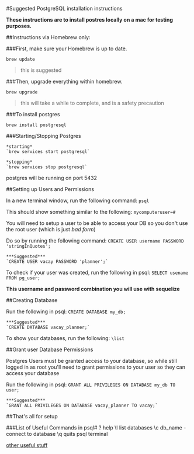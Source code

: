 #Suggested PostgreSQL installation instructions

  **These instructions are to install postres locally on a mac for testing purposes.**

##Instructions via Homebrew only:

###First, make sure your Homebrew is up to date.

`brew update`

> this is suggested

###Then, upgrade everything within homebrew.

`brew upgrade`

> this will take a while to complete, and is a safety precaution

###To install postgres

`brew install postgresql`

###Starting/Stopping Postgres

    *starting*
    `brew services start postgresql`

    *stopping*
    `brew services stop postgresql`

postgres will be running on port 5432


##Setting up Users and Permissions

In a new terminal window, run the following command:
`psql`

This should show something similar to the following:
`mycomputeruser=#`

You will need to setup a user to be able to access your DB so you don't use the root user (which is just *bad form*)

Do so by running the following command:
`CREATE USER username PASSWORD 'stringInQuotes';`


    ***Suggested***
    `CREATE USER vacay PASSWORD 'planner';`


To check if your user was created, run the following in psql:
`SELECT usename FROM pg_user;`

**This username and password combination you will use with sequelize**

##Creating Database

Run the following in psql:
`CREATE DATABASE my_db;`


    ***Suggested***
    `CREATE DATABASE vacay_planner;`


To show your databases, run the following:
`\list`

##Grant user Database Permissions

Postgres Users must be granted access to your database, so while still logged in as root you'll need to grant permissions to your user so they can access your database

Run the following in psql:
`GRANT ALL PRIVILEGES ON DATABASE my_db TO user;`

    ***Suggested***
    `GRANT ALL PRIVILEGES ON DATABASE vacay_planner TO vacay;`


##That's all for setup

###List of Useful Commands in psql#
\? help
\l list databases
\c db_name - connect to database
\q quits psql terminal

[other useful stuff](https://www.postgresql.org/docs/10/static/app-psql.html)
